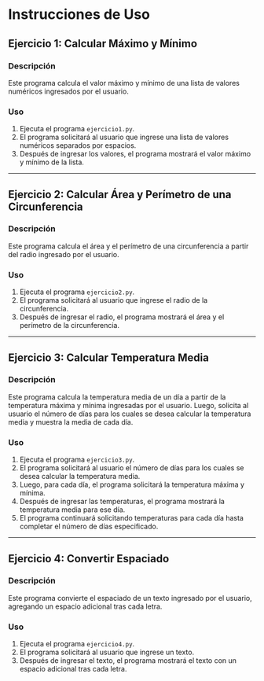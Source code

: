 # Instrucciones de Uso

## Ejercicio 1: Calcular Máximo y Mínimo

### Descripción
Este programa calcula el valor máximo y mínimo de una lista de valores numéricos ingresados por el usuario.

### Uso
1. Ejecuta el programa `ejercicio1.py`.
2. El programa solicitará al usuario que ingrese una lista de valores numéricos separados por espacios.
3. Después de ingresar los valores, el programa mostrará el valor máximo y mínimo de la lista.

---

## Ejercicio 2: Calcular Área y Perímetro de una Circunferencia

### Descripción
Este programa calcula el área y el perímetro de una circunferencia a partir del radio ingresado por el usuario.

### Uso
1. Ejecuta el programa `ejercicio2.py`.
2. El programa solicitará al usuario que ingrese el radio de la circunferencia.
3. Después de ingresar el radio, el programa mostrará el área y el perímetro de la circunferencia.

---

## Ejercicio 3: Calcular Temperatura Media

### Descripción
Este programa calcula la temperatura media de un día a partir de la temperatura máxima y mínima ingresadas por el usuario. Luego, solicita al usuario el número de días para los cuales se desea calcular la temperatura media y muestra la media de cada día.

### Uso
1. Ejecuta el programa `ejercicio3.py`.
2. El programa solicitará al usuario el número de días para los cuales se desea calcular la temperatura media.
3. Luego, para cada día, el programa solicitará la temperatura máxima y mínima.
4. Después de ingresar las temperaturas, el programa mostrará la temperatura media para ese día.
5. El programa continuará solicitando temperaturas para cada día hasta completar el número de días especificado.

---

## Ejercicio 4: Convertir Espaciado

### Descripción
Este programa convierte el espaciado de un texto ingresado por el usuario, agregando un espacio adicional tras cada letra.

### Uso
1. Ejecuta el programa `ejercicio4.py`.
2. El programa solicitará al usuario que ingrese un texto.
3. Después de ingresar el texto, el programa mostrará el texto con un espacio adicional tras cada letra.

